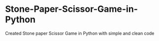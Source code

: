 # Stone-Paper-Scissor-Game-in-Python
Created Stone paper Scissor Game in Python with simple and clean code
